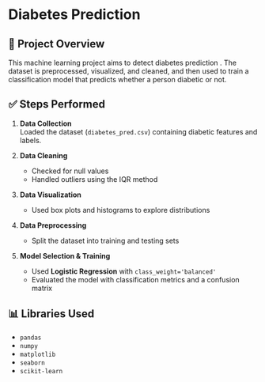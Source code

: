 # Diabetes Prediction

## 📌 Project Overview

This machine learning project aims to detect diabetes prediction . The dataset is preprocessed, visualized, and cleaned, and then used to train a classification model that predicts whether a person diabetic or not.

## ✅ Steps Performed

1. **Data Collection**  
   Loaded the dataset (`diabetes_pred.csv`) containing diabetic features and labels.

2. **Data Cleaning**  
   - Checked for null values  
   - Handled outliers using the IQR method  

3. **Data Visualization**  
   - Used box plots and histograms to explore distributions 

4. **Data Preprocessing**    
   - Split the dataset into training and testing sets

5. **Model Selection & Training**  
   - Used **Logistic Regression** with `class_weight='balanced'`  
   - Evaluated the model with classification metrics and a confusion matrix

## 📊 Libraries Used

- `pandas`
- `numpy`
- `matplotlib`
- `seaborn`
- `scikit-learn`
